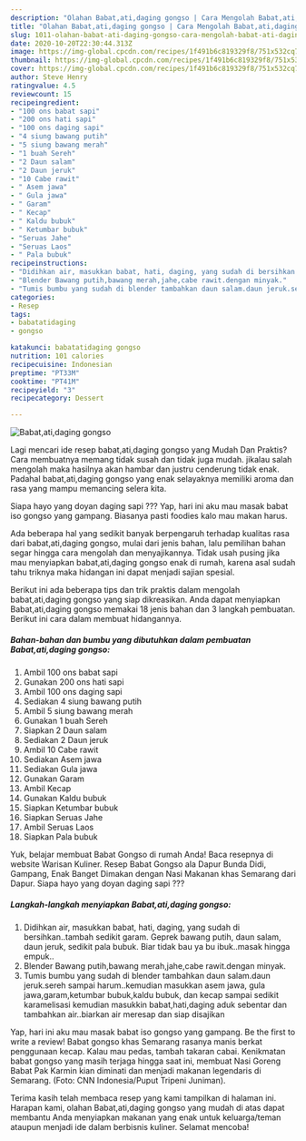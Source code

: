 ```yaml
---
description: "Olahan Babat,ati,daging gongso | Cara Mengolah Babat,ati,daging gongso Yang Enak Dan Lezat"
title: "Olahan Babat,ati,daging gongso | Cara Mengolah Babat,ati,daging gongso Yang Enak Dan Lezat"
slug: 1011-olahan-babat-ati-daging-gongso-cara-mengolah-babat-ati-daging-gongso-yang-enak-dan-lezat
date: 2020-10-20T22:30:44.313Z
image: https://img-global.cpcdn.com/recipes/1f491b6c819329f8/751x532cq70/babatatidaging-gongso-foto-resep-utama.jpg
thumbnail: https://img-global.cpcdn.com/recipes/1f491b6c819329f8/751x532cq70/babatatidaging-gongso-foto-resep-utama.jpg
cover: https://img-global.cpcdn.com/recipes/1f491b6c819329f8/751x532cq70/babatatidaging-gongso-foto-resep-utama.jpg
author: Steve Henry
ratingvalue: 4.5
reviewcount: 15
recipeingredient:
- "100 ons babat sapi"
- "200 ons hati sapi"
- "100 ons daging sapi"
- "4 siung bawang putih"
- "5 siung bawang merah"
- "1 buah Sereh"
- "2 Daun salam"
- "2 Daun jeruk"
- "10 Cabe rawit"
- " Asem jawa"
- " Gula jawa"
- " Garam"
- " Kecap"
- " Kaldu bubuk"
- " Ketumbar bubuk"
- "Seruas Jahe"
- "Seruas Laos"
- " Pala bubuk"
recipeinstructions:
- "Didihkan air, masukkan babat, hati, daging, yang sudah di bersihkan..tambah sedikit garam. Geprek bawang putih, daun salam, daun jeruk, sedikit pala bubuk. Biar tidak bau ya bu ibuk..masak hingga empuk.."
- "Blender Bawang putih,bawang merah,jahe,cabe rawit.dengan minyak."
- "Tumis bumbu yang sudah di blender tambahkan daun salam.daun jeruk.sereh sampai harum..kemudian masukkan asem jawa, gula jawa,garam,ketumbar bubuk,kaldu bubuk, dan kecap sampai sedikit karamelisasi kemudian masukkin babat,hati,daging aduk sebentar dan tambahkan air..biarkan air meresap dan siap disajikan"
categories:
- Resep
tags:
- babatatidaging
- gongso

katakunci: babatatidaging gongso 
nutrition: 101 calories
recipecuisine: Indonesian
preptime: "PT33M"
cooktime: "PT41M"
recipeyield: "3"
recipecategory: Dessert

---
```



![Babat,ati,daging gongso](https://img-global.cpcdn.com/recipes/1f491b6c819329f8/751x532cq70/babatatidaging-gongso-foto-resep-utama.jpg)

Lagi mencari ide resep babat,ati,daging gongso yang Mudah Dan Praktis? Cara membuatnya memang tidak susah dan tidak juga mudah. jikalau salah mengolah maka hasilnya akan hambar dan justru cenderung tidak enak. Padahal babat,ati,daging gongso yang enak selayaknya memiliki aroma dan rasa yang mampu memancing selera kita.

Siapa hayo yang doyan daging sapi ??? Yap, hari ini aku mau masak babat iso gongso yang gampang. Biasanya pasti foodies kalo mau makan harus.

Ada beberapa hal yang sedikit banyak berpengaruh terhadap kualitas rasa dari babat,ati,daging gongso, mulai dari jenis bahan, lalu pemilihan bahan segar hingga cara mengolah dan menyajikannya. Tidak usah pusing jika mau menyiapkan babat,ati,daging gongso enak di rumah, karena asal sudah tahu triknya maka hidangan ini dapat menjadi sajian spesial.


Berikut ini ada beberapa tips dan trik praktis dalam mengolah babat,ati,daging gongso yang siap dikreasikan. Anda dapat menyiapkan Babat,ati,daging gongso memakai 18 jenis bahan dan 3 langkah pembuatan. Berikut ini cara dalam membuat hidangannya.

<!--inarticleads1-->

##### Bahan-bahan dan bumbu yang dibutuhkan dalam pembuatan Babat,ati,daging gongso:

1. Ambil 100 ons babat sapi
1. Gunakan 200 ons hati sapi
1. Ambil 100 ons daging sapi
1. Sediakan 4 siung bawang putih
1. Ambil 5 siung bawang merah
1. Gunakan 1 buah Sereh
1. Siapkan 2 Daun salam
1. Sediakan 2 Daun jeruk
1. Ambil 10 Cabe rawit
1. Sediakan  Asem jawa
1. Sediakan  Gula jawa
1. Gunakan  Garam
1. Ambil  Kecap
1. Gunakan  Kaldu bubuk
1. Siapkan  Ketumbar bubuk
1. Siapkan Seruas Jahe
1. Ambil Seruas Laos
1. Siapkan  Pala bubuk


Yuk, belajar membuat Babat Gongso di rumah Anda! Baca resepnya di website Warisan Kuliner. Resep Babat Gongso ala Dapur Bunda Didi, Gampang, Enak Banget Dimakan dengan Nasi Makanan khas Semarang dari Dapur. Siapa hayo yang doyan daging sapi ??? 

<!--inarticleads2-->

##### Langkah-langkah menyiapkan Babat,ati,daging gongso:

1. Didihkan air, masukkan babat, hati, daging, yang sudah di bersihkan..tambah sedikit garam. Geprek bawang putih, daun salam, daun jeruk, sedikit pala bubuk. Biar tidak bau ya bu ibuk..masak hingga empuk..
1. Blender Bawang putih,bawang merah,jahe,cabe rawit.dengan minyak.
1. Tumis bumbu yang sudah di blender tambahkan daun salam.daun jeruk.sereh sampai harum..kemudian masukkan asem jawa, gula jawa,garam,ketumbar bubuk,kaldu bubuk, dan kecap sampai sedikit karamelisasi kemudian masukkin babat,hati,daging aduk sebentar dan tambahkan air..biarkan air meresap dan siap disajikan


Yap, hari ini aku mau masak babat iso gongso yang gampang. Be the first to write a review! Babat gongso khas Semarang rasanya manis berkat penggunaan kecap. Kalau mau pedas, tambah takaran cabai. Kenikmatan babat gongso yang masih terjaga hingga saat ini, membuat Nasi Goreng Babat Pak Karmin kian diminati dan menjadi makanan legendaris di Semarang. (Foto: CNN Indonesia/Puput Tripeni Juniman). 

Terima kasih telah membaca resep yang kami tampilkan di halaman ini. Harapan kami, olahan Babat,ati,daging gongso yang mudah di atas dapat membantu Anda menyiapkan makanan yang enak untuk keluarga/teman ataupun menjadi ide dalam berbisnis kuliner. Selamat mencoba!
